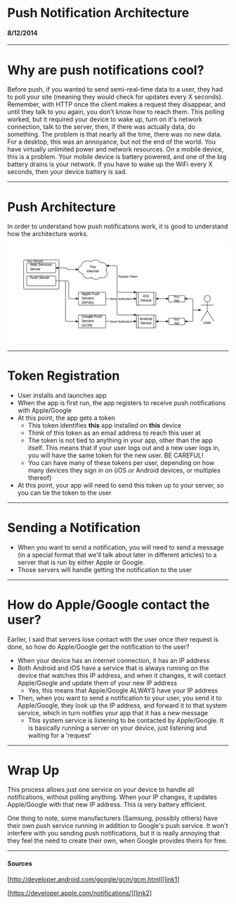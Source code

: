# Push Notification Architecture
#### 8/12/2014

---

# Why are push notifications cool?

Before push, if you wanted to send semi-real-time data to a user, they had to poll your site (meaning they would check for updates every X seconds). Remember, with HTTP once the client makes a request they disappear, and until they talk to you again, you don't know how to reach them. This polling worked, but it required your device to wake up, turn on it's network connection, talk to the server, then, if there was actually data, do something. The problem is that nearly all the time, there was no new data. For a desktop, this was an annoyance, but not the end of the world. You have virtually unlimited power and network resources. On a mobile device, this is a problem. Your mobile device is battery powered, and one of the big battery drains is your network. If you have to wake up the WiFi every X seconds, then your device battery is sad.

---

# Push Architecture

In order to understand how push notifications work, it is good to understand how the architecture works.

<img src='/assets/2014-08-12/push.png' class='img-responsive' />

---

# Token Registration

* User installs and launches app
* When the app is first run, the app registers to receive push notifications with Apple/Google
* At this point, the app gets a token
	* This token identifies **this** app installed on **this** device
	* Think of this token as an email address to reach this user at
	* The token is not tied to anything in your app, other than the app itself. This means that if your user logs out and a new user logs in, you will have the same token for the new user. BE CAREFUL!
	* You can have many of these tokens per user, depending on how many devices they sign in on (iOS or Android devices, or multiples thereof)
* At this point, your app will need to send this token up to your server, so you can tie the token to the user

---

# Sending a Notification

* When you want to send a notification, you will need to send a message (in a special format that we'll talk about later in different articles) to a server that is run by either Apple or Google.
* Those servers will handle getting the notification to the user

---

# How do Apple/Google contact the user?

Earlier, I said that servers lose contact with the user once their request is done, so how do Apple/Google get the notification to the user?

* When your device has an internet connection, it has an IP address
* Both Android and iOS have a service that is always running on the device that watches this IP address, and when it changes, it will contact Apple/Google and update them of your new IP address
	* Yes, this means that Apple/Google ALWAYS have your IP address
* Then, when you want to send a notification to your user, you send it to Apple/Google, they look up the IP address, and forward it to that system service, which in turn notifies your app that it has a new message
	* This system service is listening to be contacted by Apple/Google. It is basically running a server on your device, just listening and waiting for a 'request'

---

# Wrap Up

This process allows just one service on your device to handle all notifications, without polling anything. When your IP changes, it updates Apple/Google with that new IP address. This is very battery efficient.

One thing to note, some manufacturers (Samsung, possibly others) have their own push service running in addition to Google's push service. It won't interfere with you sending push notifications, but it is really annoying that they feel the need to create their own, when Google provides theirs for free.

---

#### Sources

[http://developer.android.com/google/gcm/gcm.html][link1]

[https://developer.apple.com/notifications/][link2]

[link1]: http://developer.android.com/google/gcm/gcm.html
[link2]: https://developer.apple.com/notifications/